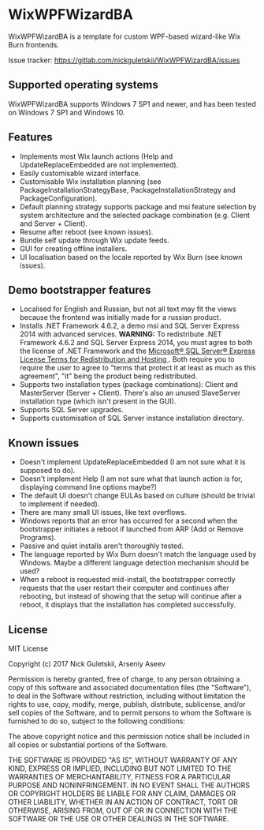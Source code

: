 # WixWPFWizardBA

WixWPFWizardBA is a template for custom WPF-based wizard-like Wix Burn frontends.

Issue tracker: https://gitlab.com/nickguletskii/WixWPFWizardBA/issues

## Supported operating systems

WixWPFWizardBA supports Windows 7 SP1 and newer, and has been tested on Windows 7 SP1 and Windows 10.

## Features

* Implements most Wix launch actions (Help and UpdateReplaceEmbedded are not implemented).
* Easily customisable wizard interface.
* Customisable Wix installation planning (see PackageInstallationStrategyBase, PackageInstallationStrategy and PackageConfiguration).
* Default planning strategy supports package and msi feature selection by system architecture and the selected package combination (e.g. Client and Server + Client).
* Resume after reboot (see known issues).
* Bundle self update through Wix update feeds.
* GUI for creating offline installers.
* UI localisation based on the locale reported by Wix Burn (see known issues).

## Demo bootstrapper features

* Localised for English and Russian, but not all text may fit the views because the frontend was initially made for a russian product.
* Installs .NET Framework 4.6.2, a demo msi and SQL Server Express 2014 with advanced services. **WARNING:** To redistribute .NET Framework 4.6.2 and SQL Server Express 2014, you must agree to both the license of .NET Framework and the [Microsoft® SQL Server® Express License Terms for Redistribution and Hosting
](https://www.microsoft.com/en-us/download/details.aspx?id=29693). Both require you to require the user to agree to "terms that protect it at least as much as this agreement", "it" being the product being redistributed.
* Supports two installation types (package combinations): Client and MasterServer (Server + Client). There's also an unused SlaveServer installation type (which isn't present in the GUI).
* Supports SQL Server upgrades.
* Supports customisation of SQL Server instance installation directory.

## Known issues

* Doesn't implement UpdateReplaceEmbedded (I am not sure what it is supposed to do).
* Doesn't implement Help (I am not sure what that launch action is for, displaying command line options maybe?)
* The default UI doesn't change EULAs based on culture (should be trivial to implement if needed).
* There are many small UI issues, like text overflows.
* Windows reports that an error has occurred for a second when the bootstrapper initiates a reboot if launched from ARP (Add or Remove Programs).
* Passive and quiet installs aren't thoroughly tested.
* The language reported by Wix Burn doesn't match the language used by Windows. Maybe a different language detection mechanism should be used?
* When a reboot is requested mid-install, the bootstrapper correctly requests that the user restart their computer and continues after rebooting, but instead of showing that the setup will continue after a reboot, it displays that the installation has completed successfully.

## License

MIT License

Copyright (c) 2017 Nick Guletskii, Arseniy Aseev

Permission is hereby granted, free of charge, to any person obtaining a copy
of this software and associated documentation files (the "Software"), to deal
in the Software without restriction, including without limitation the rights
to use, copy, modify, merge, publish, distribute, sublicense, and/or sell
copies of the Software, and to permit persons to whom the Software is
furnished to do so, subject to the following conditions:

The above copyright notice and this permission notice shall be included in all
copies or substantial portions of the Software.

THE SOFTWARE IS PROVIDED "AS IS", WITHOUT WARRANTY OF ANY KIND, EXPRESS OR
IMPLIED, INCLUDING BUT NOT LIMITED TO THE WARRANTIES OF MERCHANTABILITY,
FITNESS FOR A PARTICULAR PURPOSE AND NONINFRINGEMENT. IN NO EVENT SHALL THE
AUTHORS OR COPYRIGHT HOLDERS BE LIABLE FOR ANY CLAIM, DAMAGES OR OTHER
LIABILITY, WHETHER IN AN ACTION OF CONTRACT, TORT OR OTHERWISE, ARISING FROM,
OUT OF OR IN CONNECTION WITH THE SOFTWARE OR THE USE OR OTHER DEALINGS IN THE
SOFTWARE.